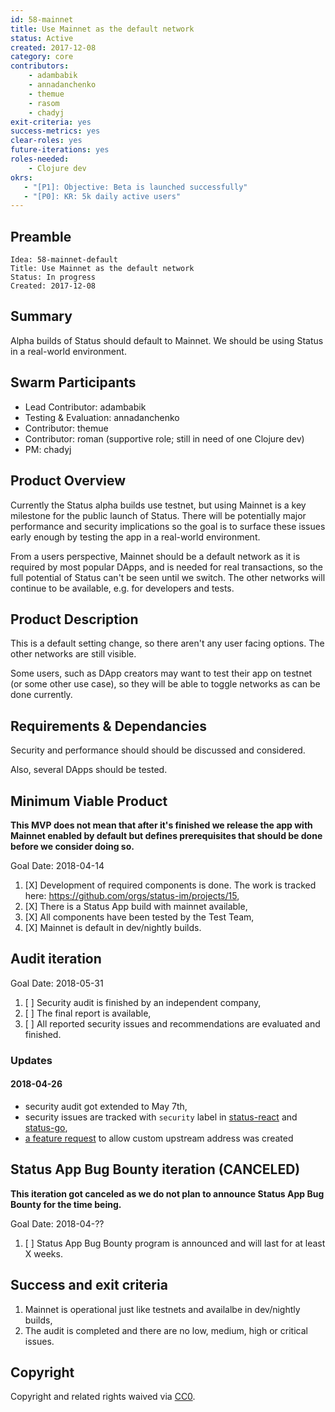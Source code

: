 ```yaml
---
id: 58-mainnet
title: Use Mainnet as the default network
status: Active
created: 2017-12-08
category: core
contributors:
    - adambabik
    - annadanchenko
    - themue
    - rasom
    - chadyj
exit-criteria: yes
success-metrics: yes
clear-roles: yes
future-iterations: yes
roles-needed:
    - Clojure dev
okrs:
   - "[P1]: Objective: Beta is launched successfully"
   - "[P0]: KR: 5k daily active users"
---
```


## Preamble

    Idea: 58-mainnet-default
    Title: Use Mainnet as the default network
    Status: In progress
    Created: 2017-12-08


## Summary
Alpha builds of Status should default to Mainnet. We should be using Status in a real-world environment.

## Swarm Participants

- Lead Contributor: adambabik
- Testing & Evaluation: annadanchenko
- Contributor: themue
- Contributor: roman (supportive role; still in need of one Clojure dev)
- PM: chadyj

## Product Overview

Currently the Status alpha builds use testnet, but using Mainnet is a key milestone for the public launch of Status. There will be potentially major performance and security implications so the goal is to surface these issues early enough by testing the app in a real-world environment.

From a users perspective, Mainnet should be a default network as it is required by most popular DApps, and is needed for real transactions, so the full potential of Status can't be seen until we switch. The other networks will continue to be available, e.g. for developers and tests.

## Product Description

This is a default setting change, so there aren't any user facing options. The other networks are still visible.

Some users, such as DApp creators may want to test their app on testnet (or some other use case), so they will be able to toggle networks as can be done currently.

## Requirements & Dependancies

Security and performance should should be discussed and considered.

Also, several DApps should be tested.

## Minimum Viable Product

**This MVP does not mean that after it's finished we release the app with Mainnet enabled by default but defines prerequisites that should be done before we consider doing so.**

Goal Date: 2018-04-14

1. [X] Development of required components is done. The work is tracked here: https://github.com/orgs/status-im/projects/15,
1. [X] There is a Status App build with mainnet available,
1. [X] All components have been tested by the Test Team,
1. [X] Mainnet is default in dev/nightly builds.

## Audit iteration

Goal Date: 2018-05-31

1. [ ] Security audit is finished by an independent company,
1. [ ] The final report is available,
1. [ ] All reported security issues and recommendations are evaluated and finished.

### Updates

#### 2018-04-26

- security audit got extended to May 7th,
- security issues are tracked with `security` label in [status-react](https://github.com/status-im/status-react/issues?q=is%3Aissue+is%3Aopen+label%3Asecurity) and [status-go](https://github.com/status-im/status-go/issues?q=is%3Aissue+is%3Aopen+label%3Asecurity),
- [a feature request](https://github.com/status-im/status-react/issues/3994) to allow custom upstream address was created

## Status App Bug Bounty iteration (CANCELED)

**This iteration got canceled as we do not plan to announce Status App Bug Bounty for the time being.**

Goal Date: 2018-04-??

1. [ ] Status App Bug Bounty program is announced and will last for at least X weeks.

## Success and exit criteria

1. Mainnet is operational just like testnets and availalbe in dev/nightly builds,
1. The audit is completed and there are no low, medium, high or critical issues.

## Copyright
Copyright and related rights waived via [CC0](https://creativecommons.org/publicdomain/zero/1.0/).
